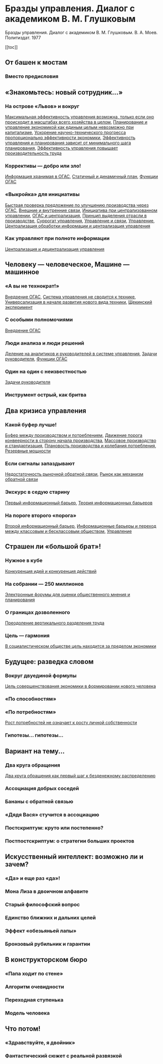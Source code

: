 # Бразды управления. Диалог с академиком В. М. Глушковым

Бразды управления. Диалог с академиком В. М. Глушковым. В. А. Моев. Политиздат. 1977

[[toc]]

## От башен к мостам

### Вместо предисловия

## «Знакомьтесь: новый сотрудник...»

### На острове «Львов» и вокруг

[Максимальная эффективность управления возможна, только если оно происходит в масштабах всего хозяйства в целом](20230129161611.md), [Планирование и управление экономикой как единым целым невозможно при капитализме](20230129162815.md), [Ускорение научно-технического прогресса пропорционально эффективности экономики](20230129163327.md), [Эффективность управления и планирования зависит от минимального шага планирования](20230129160949.md), [Эффективность управления повышает производительность труда](20230129154445.md)

### Коррективы — добро или зло!

[Информация хранимая в ОГАС](20230129164947.md), [Статичный и динамичный план](20230129165651.md), [Функции ОГАС](20230129164212.md)

### «Выкройка» для инициативы

[Быстрая проверка предложение по улучшению производства через ОГАС](20230205190743.md), [Внешние и внутренние связи](20230205185154.md), [Инициатива при централизованном управлении](20230205184142.md), [ОГАС и централизация](20230205192148.md), [Принцип выделения отрасли в производстве](20230205184324.md), [Суррогат управления](20230205191648.md), [Управление и связи](20230205185146.md), [Управление](20230129171624.md), [Централизация обработки информации и централизация управления](20230205192612.md)

### Как управляют при полноте информации

[Централизация и децентрализация управления](20230205193533.md)

## Человеку — человеческое, Машине — машинное

### «А вы не технократ!»

[Внедрение ОГАС](20230205202101.md), [Система управления не сводится к технике](20230205195319.md), [Универсализация в начале развития нового вида техники](20230205200713.md), [Щекинский эксперимент](20230205200216.md)

### С особыми полномочиями

[Внедрение ОГАС](20230205202101.md)

### Люди анализа и люди решений

[Деление на аналитиков и руководителей в системе управления](20230205205244.md), [Задачи руководителя](20230205203108.md), [Функции ОГАС](20230129164212.md)

### Один на один с неизвестностью

[Задачи руководителя](20230205203108.md)

### Инструмент острый, как бритва

## Два кризиса управления

### Какой буфер лучше!

[Буфер между производством и потреблением](20230206001933.md), [Движение порога конвеерности в сторону начала производства](20230206002759.md), [Массовое производство и стандартизация](20230206001153.md), [Плановость производства и колебания потребления](20230206001723.md), [Резервные мощности](20230206003019.md)

### Если сигналы запаздывают

[Недостаточность рыночной обратной связи](20230206095339.md), [Рынок как механизм обратной связи](20230206094749.md)

### Экскурс в седую старину

[Первый информационный барьер](20230206101645.md), [Теория информационных барьеров](20230206101418.md)

### На пороге второго «порога»

[Второй информационный барьер](20230206103610.md), [Информационные барьеры и переход между классовым и бесклассовым обществом](20230206105228.md), [Управление](20230129171624.md)

## Страшен ли «большой брат»!

### Нужное в кубе

[Конкуренция идей и конкуренция действий](20230206195332.md)

### На собрании — 250 миллионов

[Электронные форумы для оценки общественного мнения и планирования](20230206202130.md)

### О границах дозволенного

[Преодоление вертикального разделения труда](20230206201420.md)

### Цель — гармония

[В социалистическом обществе цель находится за пределом экономики](20230206202758.md)

## Будущее: разведка словом

### Вокруг двуединой формулы

[Цель совершенствования экономики в формировании нового человека](20230206204513.md)

### «По способностям»

### «По потребностям»

[Рост потребностей не означает к росту личной собственности](20230206211827.md)

### Гипотезы... гипотезы...

## Вариант на тему...

### Два круга обращения

[Два круга обращения как первый шаг к безденежному распределению](20230206213408.md)

### Ассоциация добрых соседей

### Бананы с обратной связью

### «Дядя Вася» стучится в ассоциацию

### Постскриптум: круто или постепенно?

### Постпостскриптум: о стратегии больших проектов

## Искусственный интеллект: возможно ли и зачем?

### «Да» и еще раз «да»!

### Мона Лиза в двоичном алфавите

### Старый философский вопрос

### Единство ближних и дальних целей

### Эффект «обезьяньей лапы»

### Бронзовый рубильник и гарантии

## В конструкторском бюро

### «Папа ходит по стене»

### Алгоритм очевидности

### Переходная ступенька

### Модель человека

## Что потом!

### «Здравствуйте, я двойник»

### Фантастический сюжет с реальной развязкой
